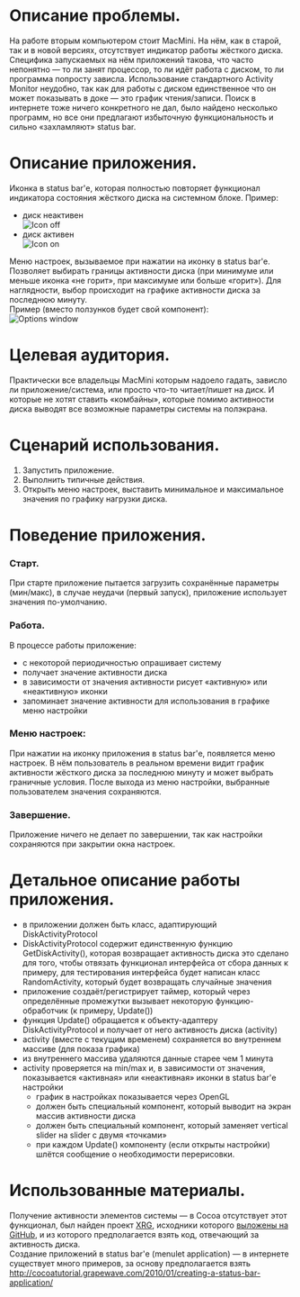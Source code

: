 # Описание проблемы. #
На работе вторым компьютером стоит MacMini. На нём, как в старой, так и в новой версиях, отсутствует индикатор работы жёсткого диска. Специфика запускаемых на нём приложений такова, что часто непонятно — то ли занят процессор, то ли идёт работа с диском, то ли программа попросту зависла.
Использование стандартного Activity Monitor неудобно, так как для работы с диском единственное что он может показывать в доке — это график чтения/записи.
Поиск в интернете тоже ничего конкретного не дал, было найдено несколько программ, но все они предлагают избыточную функциональность и сильно «захламляют» status bar.

# Описание приложения. #
Иконка в status bar'е, которая полностью повторяет функционал индикатора состояния жёсткого диска на системном блоке.
Пример:
* диск неактивен  
![Icon off](https://github.com/tarpaha/osx-project-2/blob/master/doc/images/icon_off.png?raw=true "Icon off")
* диск активен  
![Icon on](https://github.com/tarpaha/osx-project-2/blob/master/doc/images/icon_on.png?raw=true "Icon on")

Меню настроек, вызываемое при нажатии на иконку в status bar'е. Позволяет выбирать границы активности диска (при минимуме или меньше иконка «не горит», при максимуме или больше «горит»). Для наглядности, выбор происходит на графике активности диска за последнюю минуту.  
Пример (вместо ползунков будет свой компонент):  
![Options window](https://github.com/tarpaha/osx-project-2/blob/master/doc/images/activity_graph.png?raw=true "Options window")

# Целевая аудитория. #
Практически все владельцы MacMini которым надоело гадать, зависло ли приложение/система, или просто что-то читает/пишет на диск. И которые не хотят ставить «комбайны», которые помимо активности диска выводят все возможные параметры системы на полэкрана.

# Сценарий использования. #
1. Запустить приложение.
2. Выполнить типичные действия.
3. Открыть меню настроек, выставить минимальное и максимальное значения по графику нагрузки диска.

# Поведение приложения. #

### Старт. ###
При старте приложение пытается загрузить сохранённые параметры (мин/макс), в случае неудачи (первый запуск), приложение использует значения по-умолчанию.

### Работа. ###
В процессе работы приложение:
* с некоторой периодичностью опрашивает систему
* получает значение активности диска
* в зависимости от значения активности рисует «активную» или «неактивную» иконки
* запоминает значение активности для использования в графике меню настройки

### Меню настроек: ###
При нажатии на иконку приложения в status bar'е, появляется меню настроек. В нём пользователь в реальном времени видит график активности жёсткого диска за последнюю минуту и может выбрать граничные условия. После выхода из меню настройки, выбранные пользователем значения сохраняются.

### Завершение. ###
Приложение ничего не делает по завершении, так как настройки сохраняются при закрытии окна настроек.

# Детальное описание работы приложения. #
* в приложении должен быть класс, адаптирующий DiskActivityProtocol
* DiskActivityProtocol содержит единственную функцию GetDiskActivity(), которая возвращает активность диска
это сделано для того, чтобы отвязать функционал интерфейса от сбора данных
к примеру, для тестирования интерфейса будет написан класс RandomActivity, который будет возвращать случайные значения
* приложение создаёт/регистрирует таймер, который через определённые промежутки вызывает некоторую функцию-обработчик (к примеру, Update())
* функция Update() обращается к объекту-адаптеру DiskActivityProtocol и получает от него активность диска (activity)
* activity (вместе с текущим временем) сохраняется во внутреннем массиве (для показа графика)
* из внутреннего массива удаляются данные старее чем 1 минута
* activity проверяется на min/max и, в зависимости от значения, показывается «активная» или «неактивная» иконки в status bar'е
настройки
	* график в настройках показывается через OpenGL
	* должен быть специальный компонент, который выводит на экран массив активности диска
	* должен быть специальный компонент, который заменяет vertical slider на slider с двумя «точками»
	* при каждом Update() компоненту (если открыты настройки) шлётся сообщение о необходимости перерисовки.

# Использованные материалы. #
Получение активности элементов системы — в Cocoa отсутствует этот функционал, был найден проект [XRG](http://gauchosoft.com/xrg/), исходники которого [выложены на GitHub](https://github.com/mikepj/XRG), и из которого предполагается взять код, отвечающий за активность диска.  
Создание приложений в status bar'е (menulet application) — в интернете существует много примеров, за основу предполагается взять http://cocoatutorial.grapewave.com/2010/01/creating-a-status-bar-application/